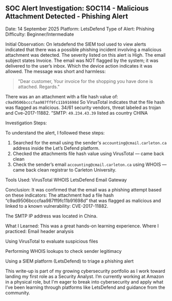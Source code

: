 ## SOC Alert Investigation:  SOC114 - Malicious Attachment Detected - Phishing Alert
Date: 14 September 2025
Platform: LetsDefend
Type of Alert: Phishing
Difficulty: Beginner/Intermediate

Initial Observation:
On letsdefend the SIEM tool used to view alerts indicated that there was a possible phishing incident involving a malicious attachment was detected. The severity listed on this alert is High. The email subject states Invoice. The email was NOT flagged by the system; it was delivered to the user’s inbox.  Which the device action indicates it was allowed.
The message was short and harmless:
> "Dear customer, Your invoice for the shopping you have done is attached. Regards." 

There was an an attachment with a file hash value of: 
`c9ad9506bcccfaa987ff9fc11b91698d`
So VirusTotal indicates that the file hash was flagged as malicious. 34/61 security vendors, threat labeled as trojan and  Cve-2017-11882. 
”SMTP: `49.234.43.39` listed as country CHINA

 Investigation Steps:

To understand the alert, I followed these steps:

1. Searched for the email using the sender's `accounting@cmail.carleton.ca` address inside the Let’s Defend platform.
2. Checked the attachments file hash value using VirusTotal — came back clean
3. Check the sender’s email `accounting@cmail.carleton.ca` using WHOIS — came back clean registrar to Carleton University.

Tools Used:
VirusTotal
WHOIS
LetsDefend Email Gateway

Conclusion:
It was confirmed that the email  was a phishing attempt based on these indicators:
The attachment had a file hash “c9ad9506bcccfaa987ff9fc11b91698d” that was flagged as malicious and linked to a known vulnerability: CVE-2017-11882.


The SMTP IP address was located in China.


What I Learned:
This was a great hands-on learning experience. Where I practiced:
Email header analysis


Using VirusTotal to evaluate suspicious files


Performing WHOIS lookups to check sender legitimacy


Using a SIEM platform (LetsDefend) to triage a phishing alert


This write-up is part of my growing cybersecurity portfolio as I work toward landing my first role as a Security Analyst. I’m currently working at Amazon in a physical role, but I'm eager to break into cybersecurity and apply what I’ve been learning through platforms like LetsDefend and guidance from the community.
